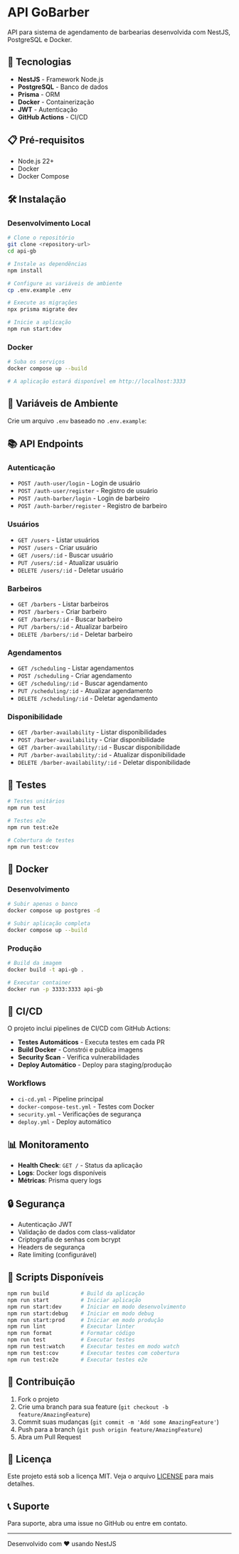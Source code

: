 # API GoBarber

API para sistema de agendamento de barbearias desenvolvida com NestJS, PostgreSQL e Docker.

## 🚀 Tecnologias

- **NestJS** - Framework Node.js
- **PostgreSQL** - Banco de dados
- **Prisma** - ORM
- **Docker** - Containerização
- **JWT** - Autenticação
- **GitHub Actions** - CI/CD

## 📋 Pré-requisitos

- Node.js 22+
- Docker
- Docker Compose

## 🛠️ Instalação

### Desenvolvimento Local

```bash
# Clone o repositório
git clone <repository-url>
cd api-gb

# Instale as dependências
npm install

# Configure as variáveis de ambiente
cp .env.example .env

# Execute as migrações
npx prisma migrate dev

# Inicie a aplicação
npm run start:dev
```

### Docker

```bash
# Suba os serviços
docker compose up --build

# A aplicação estará disponível em http://localhost:3333
```

## 🔧 Variáveis de Ambiente

Crie um arquivo `.env` baseado no `.env.example`:

## 📚 API Endpoints

### Autenticação
- `POST /auth-user/login` - Login de usuário
- `POST /auth-user/register` - Registro de usuário
- `POST /auth-barber/login` - Login de barbeiro
- `POST /auth-barber/register` - Registro de barbeiro

### Usuários
- `GET /users` - Listar usuários
- `POST /users` - Criar usuário
- `GET /users/:id` - Buscar usuário
- `PUT /users/:id` - Atualizar usuário
- `DELETE /users/:id` - Deletar usuário

### Barbeiros
- `GET /barbers` - Listar barbeiros
- `POST /barbers` - Criar barbeiro
- `GET /barbers/:id` - Buscar barbeiro
- `PUT /barbers/:id` - Atualizar barbeiro
- `DELETE /barbers/:id` - Deletar barbeiro

### Agendamentos
- `GET /scheduling` - Listar agendamentos
- `POST /scheduling` - Criar agendamento
- `GET /scheduling/:id` - Buscar agendamento
- `PUT /scheduling/:id` - Atualizar agendamento
- `DELETE /scheduling/:id` - Deletar agendamento

### Disponibilidade
- `GET /barber-availability` - Listar disponibilidades
- `POST /barber-availability` - Criar disponibilidade
- `GET /barber-availability/:id` - Buscar disponibilidade
- `PUT /barber-availability/:id` - Atualizar disponibilidade
- `DELETE /barber-availability/:id` - Deletar disponibilidade

## 🧪 Testes

```bash
# Testes unitários
npm run test

# Testes e2e
npm run test:e2e

# Cobertura de testes
npm run test:cov
```

## 🐳 Docker

### Desenvolvimento
```bash
# Subir apenas o banco
docker compose up postgres -d

# Subir aplicação completa
docker compose up --build
```

### Produção
```bash
# Build da imagem
docker build -t api-gb .

# Executar container
docker run -p 3333:3333 api-gb
```

## 🚀 CI/CD

O projeto inclui pipelines de CI/CD com GitHub Actions:

- **Testes Automáticos** - Executa testes em cada PR
- **Build Docker** - Constrói e publica imagens
- **Security Scan** - Verifica vulnerabilidades
- **Deploy Automático** - Deploy para staging/produção

### Workflows

- `ci-cd.yml` - Pipeline principal
- `docker-compose-test.yml` - Testes com Docker
- `security.yml` - Verificações de segurança
- `deploy.yml` - Deploy automático

## 📊 Monitoramento

- **Health Check**: `GET /` - Status da aplicação
- **Logs**: Docker logs disponíveis
- **Métricas**: Prisma query logs

## 🔒 Segurança

- Autenticação JWT
- Validação de dados com class-validator
- Criptografia de senhas com bcrypt
- Headers de segurança
- Rate limiting (configurável)

## 📝 Scripts Disponíveis

```bash
npm run build          # Build da aplicação
npm run start          # Iniciar aplicação
npm run start:dev      # Iniciar em modo desenvolvimento
npm run start:debug    # Iniciar em modo debug
npm run start:prod     # Iniciar em modo produção
npm run lint           # Executar linter
npm run format         # Formatar código
npm run test           # Executar testes
npm run test:watch     # Executar testes em modo watch
npm run test:cov       # Executar testes com cobertura
npm run test:e2e       # Executar testes e2e
```

## 🤝 Contribuição

1. Fork o projeto
2. Crie uma branch para sua feature (`git checkout -b feature/AmazingFeature`)
3. Commit suas mudanças (`git commit -m 'Add some AmazingFeature'`)
4. Push para a branch (`git push origin feature/AmazingFeature`)
5. Abra um Pull Request

## 📄 Licença

Este projeto está sob a licença MIT. Veja o arquivo [LICENSE](LICENSE) para mais detalhes.

## 📞 Suporte

Para suporte, abra uma issue no GitHub ou entre em contato.

---

Desenvolvido com ❤️ usando NestJS